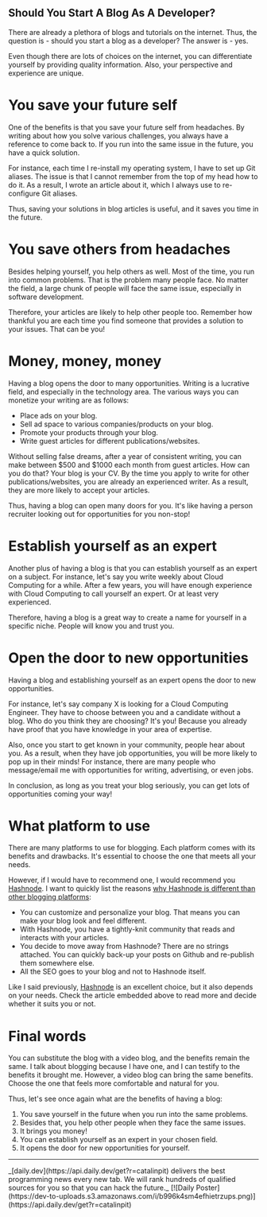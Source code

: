 ## Should You Start A Blog As A Developer?

There are already a plethora of blogs and tutorials on the internet. Thus, the question is - should you start a blog as a developer? The answer is - yes. 

Even though there are lots of choices on the internet, you can differentiate yourself by providing quality information. Also, your perspective and experience are unique.

# You save your future self
One of the benefits is that you save your future self from headaches. By writing about how you solve various challenges, you always have a reference to come back to. If you run into the same issue in the future, you have a quick solution.

For instance, each time I re-install my operating system, I have to set up Git aliases. The issue is that I cannot remember from the top of my head how to do it. As a result, I wrote an article about it, which I always use to re-configure Git aliases.

Thus, saving your solutions in blog articles is useful, and it saves you time in the future. 

# You save others from headaches
Besides helping yourself, you help others as well. Most of the time, you run into common problems. That is the problem many people face. No matter the field, a large chunk of people will face the same issue, especially in software development.

Therefore, your articles are likely to help other people too. Remember how thankful you are each time you find someone that provides a solution to your issues. That can be you!

# Money, money, money
Having a blog opens the door to many opportunities. Writing is a lucrative field, and especially in the technology area. The various ways you can monetize your writing are as follows:

* Place ads on your blog.
* Sell ad space to various companies/products on your blog.
* Promote your products through your blog.
* Write guest articles for different publications/websites.

Without selling false dreams, after a year of consistent writing, you can make between $500 and $1000 each month from guest articles. How can you do that? Your blog is your CV. By the time you apply to write for other publications/websites, you are already an experienced writer. As a result, they are more likely to accept your articles.

Thus, having a blog can open many doors for you. It's like having a person recruiter looking out for opportunities for you non-stop!

# Establish yourself as an expert
Another plus of having a blog is that you can establish yourself as an expert on a subject. For instance, let's say you write weekly about Cloud Computing for a while. After a few years, you will have enough experience with Cloud Computing to call yourself an expert. Or at least very experienced.

Therefore, having a blog is a great way to create a name for yourself in a specific niche. People will know you and trust you.

# Open the door to new opportunities
Having a blog and establishing yourself as an expert opens the door to new opportunities. 

For instance, let's say company X is looking for a Cloud Computing Engineer. They have to choose between you and a candidate without a blog. Who do you think they are choosing? It's you! Because you already have proof that you have knowledge in your area of expertise. 

Also, once you start to get known in your community, people hear about you. As a result, when they have job opportunities, you will be more likely to pop up in their minds! For instance, there are many people who message/email me with opportunities for writing, advertising, or even jobs. 

In conclusion, as long as you treat your blog seriously, you can get lots of opportunities coming your way!

# What platform to use
There are many platforms to use for blogging. Each platform comes with its benefits and drawbacks. It's essential to choose the one that meets all your needs.

However, if I would have to recommend one, I would recommend you [Hashnode](https://hashnode.com/). I want to quickly list the reasons [why Hashnode is different than other blogging platforms](https://catalins.tech/why-hashnode-is-different-than-other-blogging-platforms):
* You can customize and personalize your blog. That means you can make your blog look and feel different.
* With Hashnode, you have a tightly-knit community that reads and interacts with your articles.
* You decide to move away from Hashnode? There are no strings attached. You can quickly back-up your posts on Github and re-publish them somewhere else.
* All the SEO goes to your blog and not to Hashnode itself.

Like I said previously, [Hashnode](https://hashnode.com/) is an excellent choice, but it also depends on your needs. Check the article embedded above to read more and decide whether it suits you or not. 

# Final words
You can substitute the blog with a video blog, and the benefits remain the same. I talk about blogging because I have one, and I can testify to the benefits it brought me. However, a video blog can bring the same benefits. Choose the one that feels more comfortable and natural for you.

Thus, let's see once again what are the benefits of having a blog:
1. You save yourself in the future when you run into the same problems.
2. Besides that, you help other people when they face the same issues.
3. It brings you money!
4. You can establish yourself as an expert in your chosen field.
5. It opens the door for new opportunities for yourself.

<hr/>
_[daily.dev](https://api.daily.dev/get?r=catalinpit) delivers the best programming news every new tab. We will rank hundreds of qualified sources for you so that you can hack the future._
[![Daily Poster](https://dev-to-uploads.s3.amazonaws.com/i/b996k4sm4efhietrzups.png)](https://api.daily.dev/get?r=catalinpit)

